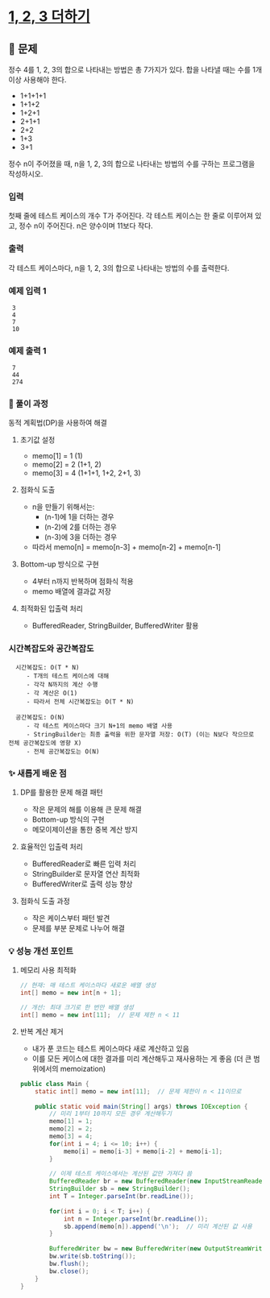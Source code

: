 # [1, 2, 3 더하기](https://www.acmicpc.net/problem/9095)

## 📌 문제
정수 4를 1, 2, 3의 합으로 나타내는 방법은 총 7가지가 있다. 합을 나타낼 때는 수를 1개 이상 사용해야 한다.

- 1+1+1+1
- 1+1+2
- 1+2+1
- 2+1+1
- 2+2
- 1+3
- 3+1

정수 n이 주어졌을 때, n을 1, 2, 3의 합으로 나타내는 방법의 수를 구하는 프로그램을 작성하시오.

### 입력
첫째 줄에 테스트 케이스의 개수 T가 주어진다. 각 테스트 케이스는 한 줄로 이루어져 있고, 정수 n이 주어진다. n은 양수이며 11보다 작다.

### 출력
각 테스트 케이스마다, n을 1, 2, 3의 합으로 나타내는 방법의 수를 출력한다.

### 예제 입력 1

     3
     4
     7
     10

### 예제 출력 1

     7
     44
     274


### 🧰 풀이 과정

동적 계획법(DP)을 사용하여 해결
1. 초기값 설정
   - memo[1] = 1 (1)
   - memo[2] = 2 (1+1, 2)
   - memo[3] = 4 (1+1+1, 1+2, 2+1, 3)


2. 점화식 도출
   - n을 만들기 위해서는:
     - (n-1)에 1을 더하는 경우
     - (n-2)에 2를 더하는 경우
     - (n-3)에 3을 더하는 경우
   - 따라서 memo[n] = memo[n-3] + memo[n-2] + memo[n-1]


3. Bottom-up 방식으로 구현
   - 4부터 n까지 반복하며 점화식 적용
   - memo 배열에 결과값 저장


4. 최적화된 입출력 처리
   - BufferedReader, StringBuilder, BufferedWriter 활용



### 시간복잡도와 공간복잡도

      
      시간복잡도: O(T * N)
         - T개의 테스트 케이스에 대해
         - 각각 N까지의 계산 수행
         - 각 계산은 O(1)
         - 따라서 전체 시간복잡도는 O(T * N)
      
      공간복잡도: O(N)
         - 각 테스트 케이스마다 크기 N+1의 memo 배열 사용
         - StringBuilder는 최종 출력을 위한 문자열 저장: O(T) (이는 N보다 작으므로 전체 공간복잡도에 영향 X)
         - 전체 공간복잡도는 O(N)



### ✨ 새롭게 배운 점
1. DP를 활용한 문제 해결 패턴
   - 작은 문제의 해를 이용해 큰 문제 해결
   - Bottom-up 방식의 구현
   - 메모이제이션을 통한 중복 계산 방지


2. 효율적인 입출력 처리
   - BufferedReader로 빠른 입력 처리
   - StringBuilder로 문자열 연산 최적화
   - BufferedWriter로 출력 성능 향상


3. 점화식 도출 과정
   - 작은 케이스부터 패턴 발견
   - 문제를 부분 문제로 나누어 해결

### 💡 성능 개선 포인트
1. 메모리 사용 최적화

   ```java
   // 현재: 매 테스트 케이스마다 새로운 배열 생성
   int[] memo = new int[n + 1];
   
   // 개선: 최대 크기로 한 번만 배열 생성
   int[] memo = new int[11];  // 문제 제한 n < 11
   ```

2. 반복 계산 제거
   - 내가 푼 코드는 테스트 케이스마다 새로 계산하고 있음
   - 이를 모든 케이스에 대한 결과를 미리 계산해두고 재사용하는 게 좋음 (더 큰 범위에서의 memoization)

   ```java
   public class Main {
       static int[] memo = new int[11];  // 문제 제한이 n < 11이므로
       
       public static void main(String[] args) throws IOException {
           // 미리 1부터 10까지 모든 경우 계산해두기
           memo[1] = 1;
           memo[2] = 2;
           memo[3] = 4;
           for(int i = 4; i <= 10; i++) {
               memo[i] = memo[i-3] + memo[i-2] + memo[i-1];
           }
           
           // 이제 테스트 케이스에서는 계산된 값만 가져다 씀
           BufferedReader br = new BufferedReader(new InputStreamReader(System.in));
           StringBuilder sb = new StringBuilder();
           int T = Integer.parseInt(br.readLine());
           
           for(int i = 0; i < T; i++) {
               int n = Integer.parseInt(br.readLine());
               sb.append(memo[n]).append('\n');  // 미리 계산된 값 사용
           }
           
           BufferedWriter bw = new BufferedWriter(new OutputStreamWriter(System.out));
           bw.write(sb.toString());
           bw.flush();
           bw.close();
       }
   }
   ```